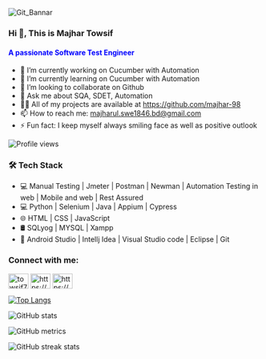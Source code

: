 ![Git_Bannar](https://user-images.githubusercontent.com/123467715/218130794-d4eed332-8b50-45a1-8975-7f610914c3d1.jpg)

### Hi 👋, This is Majhar Towsif 
<div>
<html>
<body>
<h4 style="color: blue;">A passionate Software Test Engineer</h4>
</body>
</html>
 </div>

- 🔭 I’m currently working on Cucumber with Automation
- 🌱 I’m currently learning on Cucumber with Automation
- 👯 I’m looking to collaborate on Github 
- 💬 Ask me about SQA, SDET, Automation 
- 👨‍💻 All of my projects are available at https://github.com/majhar-98
- 📫 How to reach me: majharul.swe1846.bd@gmail.com 
- ⚡ Fun fact: I keep myself always smiling face as well as positive outlook 

![Profile views](https://gpvc.arturio.dev/Majhar-98) 
### 🛠 Tech Stack 
 - 💻  Manual Testing | Jmeter | Postman | Newman | Automation Testing in web | Mobile and web | Rest Assured
 - 💻  Python | Selenium | Java | Appium | Cypress
 - 🌐  HTML | CSS | JavaScript 
 - 🛢  SQLyog | MYSQL | Xampp 
 - 🔧 Android Studio | Intellj Idea | Visual Studio code | Eclipse | Git 

<h3 align="left">Connect with me:</h3>
<p align="left">
<a href="https://twitter.com/towsif76994166" target="blank"><img align="center" src="https://raw.githubusercontent.com/rahuldkjain/github-profile-readme-generator/master/src/images/icons/Social/twitter.svg" alt="towsif76994166" height="30" width="40" /></a>
<a href="https://linkedin.com/in/https://www.linkedin.com/in/majharul-islam-towsif" target="blank"><img align="center" src="https://raw.githubusercontent.com/rahuldkjain/github-profile-readme-generator/master/src/images/icons/Social/linked-in-alt.svg" alt="https://www.linkedin.com/in/majharul-islam-towsif" height="30" width="40" /></a>
<a href="https://fb.com/https://www.facebook.com/towsif.sumon?mibextid=zbwkwl" target="blank"><img align="center" src="https://raw.githubusercontent.com/rahuldkjain/github-profile-readme-generator/master/src/images/icons/Social/facebook.svg" alt="https://www.facebook.com/towsif.sumon?mibextid=zbwkwl" height="30" width="40" /></a>
</p>  

[![Top Langs](https://github-readme-stats.vercel.app/api/top-langs/?username=Majhar-98)](https://github.com/anuraghazra/github-readme-stats)

![GitHub stats](https://github-readme-stats.vercel.app/api?username=Majhar-98&show_icons=true&count_private=true)  

![GitHub metrics](https://metrics.lecoq.io/Majhar-98)  

![GitHub streak stats](https://streak-stats.demolab.com/?user=Majhar-98)  


